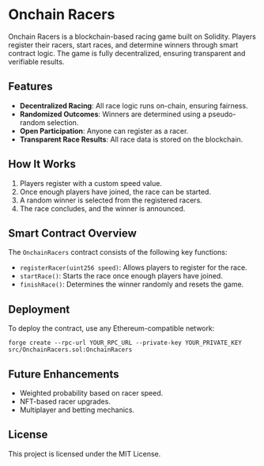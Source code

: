 # Onchain Racers

Onchain Racers is a blockchain-based racing game built on Solidity. Players register their racers, start races, and determine winners through smart contract logic. The game is fully decentralized, ensuring transparent and verifiable results.

## Features
- **Decentralized Racing**: All race logic runs on-chain, ensuring fairness.
- **Randomized Outcomes**: Winners are determined using a pseudo-random selection.
- **Open Participation**: Anyone can register as a racer.
- **Transparent Race Results**: All race data is stored on the blockchain.

## How It Works
1. Players register with a custom speed value.
2. Once enough players have joined, the race can be started.
3. A random winner is selected from the registered racers. 
4. The race concludes, and the winner is announced.

## Smart Contract Overview
The `OnchainRacers` contract consists of the following key functions:

- `registerRacer(uint256 speed)`: Allows players to register for the race.
- `startRace()`: Starts the race once enough players have joined.
- `finishRace()`: Determines the winner randomly and resets the game.

## Deployment
To deploy the contract, use any Ethereum-compatible network:
```shell
forge create --rpc-url YOUR_RPC_URL --private-key YOUR_PRIVATE_KEY src/OnchainRacers.sol:OnchainRacers
```

## Future Enhancements
- Weighted probability based on racer speed.
- NFT-based racer upgrades.
- Multiplayer and betting mechanics.

## License
This project is licensed under the MIT License.
